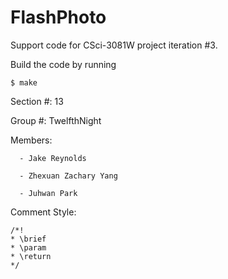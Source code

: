 FlashPhoto
=========

Support code for CSci-3081W project iteration #3.

Build the code by running

`$ make`

Section #: 13

Group #: TwelfthNight

Members:

      - Jake Reynolds 

      - Zhexuan Zachary Yang

      - Juhwan Park

Comment Style:
```
/*!
* \brief
* \param
* \return
*/
```

